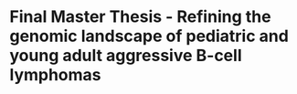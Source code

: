 # Final Master Thesis - Refining the genomic landscape of pediatric and young adult aggressive B-cell lymphomas 
